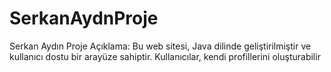 # SerkanAydnProje
Serkan Aydın Proje
Açıklama: 
Bu web sitesi, Java dilinde geliştirilmiştir ve kullanıcı dostu bir arayüze sahiptir.
Kullanıcılar, kendi profillerini oluşturabilir
